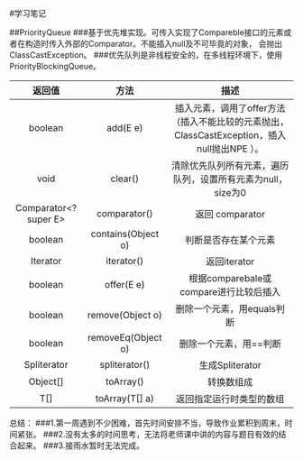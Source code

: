 #学习笔记

##PriorityQueue
###基于优先堆实现。可传入实现了Compareble接口的元素或者在构造时传入外部的Comparator。不能插入null及不可毕竟的对象，
会抛出ClassCastException。
###优先队列是非线程安全的，在多线程环境下，使用PriorityBlockingQueue。

| 返回值  | 方法    | 描述    |
| :-----:| :----: | :----: |
| boolean | add​(E e) | 插入元素，调用了offer方法（插入不能比较的元素抛出，ClassCastException，插入null抛出NPE ）。|
| void | clear()	 | 清除优先队列所有元素，遍历队列，设置所有元素为null，size为0|
| Comparator<? super E> | comparator()	 | 返回 comparator |
| boolean | contains​(Object o)		 | 判断是否存在某个元素 |
| Iterator<E> | iterator()	 | 返回iterator |
| boolean | offer​(E e)	 | 根据comparebale或compare进行比较后插入|
| boolean | remove(Object o)	 | 删除一个元素，用equals判断|
| boolean | removeEq(Object o)	 | 删除一个元素，用==判断|
| Spliterator<E> | spliterator()	 |生成Spliterator |
| Object[] | toArray()	 | 转换数组成 |
| <T> T[] | toArray​(T[] a)		 | 返回指定运行时类型的数组|

	
总结：
###1.第一周遇到不少困难，首先时间安排不当，导致作业累积到周末，时间紧张。
###2.没有太多的时间思考，无法将老师课中讲的内容与题目有效的结合起来。
###3.接雨水暂时无法完成。

	

		



